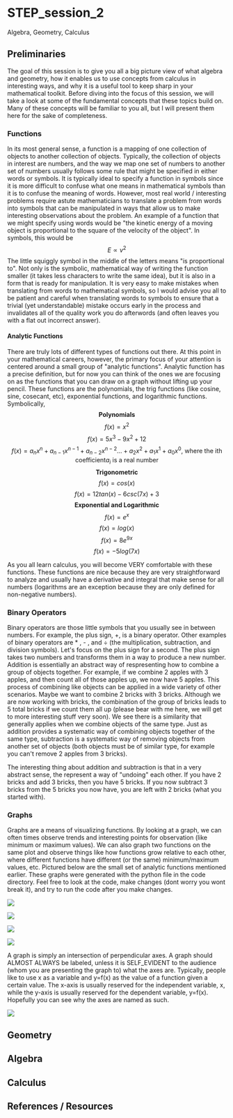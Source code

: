 # STEP_session_2
Algebra, Geometry, Calculus

## Preliminaries
The goal of this session is to give you all a big picture view of what algebra and geometry, how it enables us to use concepts from calculus in interesting ways, and why it is a useful tool to keep sharp in your mathematical toolkit. Before diving into the focus of this session, we will take a look at some of the fundamental concepts that these topics build on. Many of these concepts will be familiar to you all, but I will present them here for the sake of completeness.

### Functions
In its most general sense, a function is a mapping of one collection of objects to another collection of objects. Typically, the collection of objects in interest are numbers, and the way we map one set of numbers to another set of numbers usually follows some rule that might be specified in either words or symbols. It is typically ideal to specify a function in symbols since it is more difficult to confuse what one means in mathematical symbols than it is to confuse the meaning of words. However, most real world / interesting problems require astute mathematicians to translate a problem from words into symbols that can be manipulated in ways that allow us to make interesting observations about the problem. An example of a function that we might specify using words would be "the kinetic energy of a moving object is proportional to the square of the velocity of the object". In symbols, this would be 
$$E \propto v^2$$
The little squiggly symbol in the middle of the letters means "is proportional to". Not only is the symbolic, mathematical way of writing the function smaller (it takes less characters to write the same idea), but it is also in a form that is ready for manipulation. It is very easy to make mistakes when translating from words to mathematical symbols, so I would advise you all to be patient and careful when translating words to symbols to ensure that a trivial (yet understandable) mistake occurs early in the process and invalidates all of the quality work you do afterwords (and often leaves you with a flat out incorrect answer). 

#### Analytic Functions
There are truly lots of different types of functions out there. At this point in your mathematical careers, however, the primary focus of your attention is centered around a small group of "analytic functions". Analytic function has a precise definition, but for now you can think of the ones we are focusing on as the functions that you can draw on a graph without lifting up your pencil. These functions are the polynomials, the trig functions (like cosine, sine, cosecant, etc), exponential functions, and logarithmic functions. Symbolically, 
$$\textbf{Polynomials}$$
$$f(x) = x^2$$
$$f(x) = 5x^3 - 9x^2 + 12$$
$$f(x) = a_nx^n + a_{n-1}x^{n-1} + a_{n-2}x^{n-2} ... + a_2x^2 + a_1x^1 + a_0x^0 \text{, where the ith coefficient} a_i \text{ is a real number}$$
$$\textbf{Trigonometric}$$
$$f(x) = cos(x)$$
$$f(x) = 12tan(x) - 6csc(7x) + 3$$
$$\textbf{Exponential and Logarithmic}$$
$$f(x) = e^x$$
$$f(x) = log(x)$$
$$f(x) = 8e^{9x}$$
$$f(x) = -5log(7x)$$

As you all learn calculus, you will become VERY comfortable with these functions. These functions are nice because they are very straightforward to analyze and usually have a derivative and integral that make sense for all numbers (logarithms are an exception because they are only defined for non-negative numbers). 


### Binary Operators
Binary operators are those little symbols that you usually see in between numbers. For example, the plus sign, +, is a binary operator. Other examples of binary operators are * , - , and ÷ (the multiplication, subtraction, and division symbols). Let's focus on the plus sign for a second. The plus sign takes two numbers and transforms them in a way to produce a new number. Addition is essentially an abstract way of respresenting how to combine a group of objects together. For example, if we combine 2 apples with 3 apples, and then count all of those apples up, we now have 5 apples. This process of combining like objects can be applied in a wide variety of other scenarios. Maybe we want to combine 2 bricks with 3 bricks. Although we are now working with bricks, the combination of the group of bricks leads to 5 total bricks if we count them all up (please bear with me here, we will get to more interesting stuff very soon). We see there is a similarity that generally applies when we combine objects of the same type. Just as addition provides a systematic way of combining objects together of the same type, subtraction is a systematic way of removing objects from another set of objects (both objects must be of similar type, for example you can't remove 2 apples from 3 bricks).

The interesting thing about addition and subtraction is that in a very abstract sense, the represent a way of "undoing" each other. If you have 2 bricks and add 3 bricks, then you have 5 bricks. If you now subtract 3 bricks from the 5 bricks you now have, you are left with 2 bricks (what you started with). 
### Graphs
Graphs are a means of visualizing functions. By looking at a graph, we can often times observe trends and interesting points for observation (like minimum or maximum values). We can also graph two functions on the same plot and observe things like how functions grow relative to each other, where different functions have different (or the same) minimum/maximum values, etc. Pictured below are the small set of analytic functions mentioned earlier. These graphs were generated with the python file in the code directory. Feel free to look at the code, make changes (dont worry you wont break it), and try to run the code after you make changes.  

![](img/quadratic.png)

![](img/cos.png)

![](img/exp.png)

![](img/log.png)

A graph is simply an intersection of perpendicular axes. A graph should ALMOST ALWAYS be labeled, unless it is SELF_EVIDENT to the audience (whom you are presenting the graph to) what the axes are. Typically, people like to use x as a variable and y=f(x) as the value of a function given a certain value. The x-axis is usually reserved for the independent variable, x, while the y-axis is usually reserved for the dependent variable, y=f(x). Hopefully you can see why the axes are named as such. 

![](img/axes.png)

## Geometry

## Algebra

## Calculus

## References / Resources
